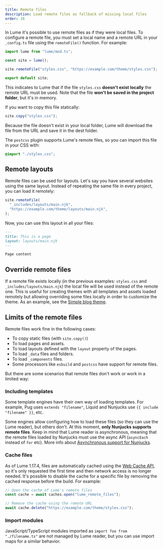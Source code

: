 ```yaml
---
title: Remote files
description: Load remote files as fallback of missing local files
order: 16
---
```


In Lume it's possible to use remote files as if they were local files. To
configure a remote file, you must set a local name and a remote URL in your
`_config.ts` file using the `remoteFile()` function. For example:

```ts
import lume from "lume/mod.ts";

const site = lume();

site.remoteFile("styles.css", "https://example.com/theme/styles.css");

export default site;
```

This indicates to Lume that if the file `styles.css` **doesn't exist locally**
the remote URL must be used. Note that the file **won't be saved in the project
folder**, but it's in memory.

If you want to copy this file statically:

```js
site.copy("styles.css");
```

Because the file doesn't exist in your local folder, Lume will download the file
from the URL and save it in the dest folder.

The `postcss` plugin supports Lume's remote files, so you can import this file
in your CSS with:

```css
@import "./styles.css";
```

## Remote layouts

Remote files can be used for layouts. Let's say you have several websites using
the same layout. Instead of repeating the same file in every project, you can
load it remotely:

```ts
site.remoteFile(
  "_includes/layouts/main.njk",
  "https://example.com/theme/layouts/main.njk",
);
```

Now, you can use this layout in all your files:

```md
---
title: This is a page
layout: layouts/main.njk
---

Page content
```

## Override remote files

If a remote file exists locally (in the previous examples: `styles.css` and
`_includes/layouts/main.njk`) the local file will be used instead of the remote
one. This is useful for creating themes with all templates and assets loaded
remotely but allowing overriding some files locally in order to customize the
theme. As an example, see the
[Simple blog theme](https://github.com/lumeland/theme-simple-blog).

## Limits of the remote files

Remote files work fine in the following cases:

- To copy static files (with `site.copy()`)
- To load pages and assets.
- To load layouts defined with the `layout` property of the pages.
- To load `_data` files and folders.
- To load `_components` files.
- Some processors like `esbuild` and `postcss` have support for remote files.

But there are some scenarios that remote files don't work or work in a limited
way:

### Including templates

Some template engines have their own way of loading templates. For example, Pug
uses `extends "filename"`, Liquid and Nunjucks use `{{ include "filename" }}`,
etc.

Some engines allow configuring how to load these files (so they can use the Lume
reader), but others don't. At this moment, **only Nunjucks supports remote
files**. Keep in mind that Lume reader is asynchronous, meaning that the remote
files loaded by Nunjucks must use the async API (`asyncEach` instead of `for`
etc). More info about
[Asynchronous support for Nunjucks](https://mozilla.github.io/nunjucks/api.html#asynchronous-support).

### Cache files

As of Lume 1.17.4, files are automatically cached using the
[Web Cache API](https://developer.mozilla.org/en-US/docs/Web/API/Cache), so it's
only requested the first time and then network access is no longer needed. It's
possible to disable the cache for a specific file by removing the cached
response before the build. For example:

```ts
// Open the cache of Lume's remote files
const cache = await caches.open("lume_remote_files");

// Remove the cache using the remote URL
await cache.delete("https://example.com/theme/styles.css");
```

### Import modules

JavaScript/TypeScript modules imported as `import foo from "./filename.ts"` are
not managed by Lume reader, but you can use import maps for a similar behavior.
